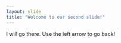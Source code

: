 ```yaml
---
layout: slide
title: "Welcome to our second slide!"
---
```

I will go there.
Use the left arrow to go back!
